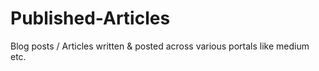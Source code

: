 # Published-Articles
Blog posts / Articles written &amp; posted across various portals like medium etc.
